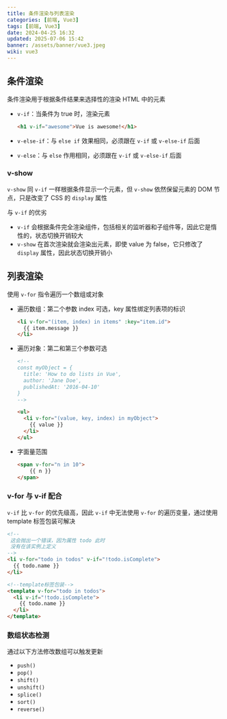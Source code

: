 ```yaml
---
title: 条件渲染与列表渲染
categories: [前端, Vue3]
tags: [前端, Vue3]
date: 2024-04-25 16:32
updated: 2025-07-06 15:42
banner: /assets/banner/vue3.jpeg
wiki: vue3
---
```

## 条件渲染

条件渲染用于根据条件结果来选择性的渲染 HTML 中的元素

- `v-if`：当条件为 true 时，渲染元素

    ```html
    <h1 v-if="awesome">Vue is awesome!</h1>
    ```

- `v-else-if`：与 `else if` 效果相同，必须跟在 `v-if` 或 `v-else-if` 后面

- `v-else`：与 `else` 作用相同，必须跟在 `v-if` 或 `v-else-if` 后面

### v-show

`v-show` 同 `v-if` 一样根据条件显示一个元素，但 `v-show` 依然保留元素的 DOM 节点，只是改变了 CSS 的 `display` 属性

与 `v-if` 的优劣

- `v-if` 会根据条件完全渲染组件，包括相关的监听器和子组件等，因此它是惰性的，状态切换开销较大
- `v-show` 在首次渲染就会渲染出元素，即使 value 为 false，它只修改了 `display` 属性，因此状态切换开销小

## 列表渲染

使用 `v-for` 指令遍历一个数组或对象

- 遍历数组：第二个参数 index 可选，key 属性绑定列表项的标识

    ```html
    <li v-for="(item, index) in items" :key="item.id">
      {{ item.message }}
    </li>
    ```

- 遍历对象：第二和第三个参数可选

    ```html
    <!--
    const myObject = {
      title: 'How to do lists in Vue',
      author: 'Jane Doe',
      publishedAt: '2016-04-10'
    }
    -->
    
    <ul>
      <li v-for="(value, key, index) in myObject">
        {{ value }}
      </li>
    </ul>
    ```

- 字面量范围

    ```html
    <span v-for="n in 10">
        {{ n }}
    </span>
    ```

### v-for 与 v-if 配合

`v-if` 比 `v-for` 的优先级高，因此 `v-if` 中无法使用 `v-for` 的遍历变量，通过使用 template 标签包装可解决

```html
<!--
 这会抛出一个错误，因为属性 todo 此时
 没有在该实例上定义
-->
<li v-for="todo in todos" v-if="!todo.isComplete">
  {{ todo.name }}
</li>

<!--template标签包装-->
<template v-for="todo in todos">
  <li v-if="!todo.isComplete">
    {{ todo.name }}
  </li>
</template>
```

### 数组状态检测

通过以下方法修改数组可以触发更新

- `push()`
- `pop()`
- `shift()`
- `unshift()`
- `splice()`
- `sort()`
- `reverse()`
